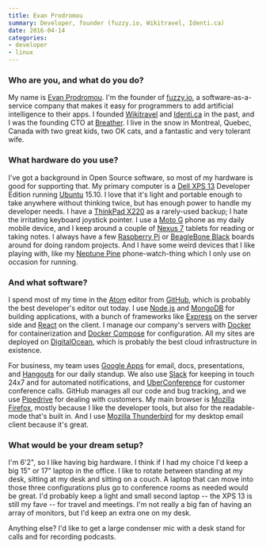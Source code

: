 ```yaml
---
title: Evan Prodromou
summary: Developer, founder (fuzzy.io, Wikitravel, Identi.ca)
date: 2016-04-14
categories:
- developer
- linux
---
```


### Who are you, and what do you do?

My name is [Evan Prodromou](https://en.wikipedia.org/wiki/Evan_Prodromou "Evan's Wikipedia page."). I'm the founder of [fuzzy.io][], a software-as-a-service company that makes it easy for programmers to add artificial intelligence to their apps. I founded [Wikitravel](http://wikitravel.org/en/Main_Page "A travel wiki service.") and [Identi.ca][] in the past, and I was the founding CTO at [Breather][]. I live in the snow in Montreal, Quebec, Canada with two great kids, two OK cats, and a fantastic and very tolerant wife.

### What hardware do you use?

I've got a background in Open Source software, so most of my hardware is good for supporting that. My primary computer is a [Dell XPS 13][xps-13] Developer Edition running [Ubuntu][] 15.10. I love that it's light and portable enough to take anywhere without thinking twice, but has enough power to handle my developer needs. I have a [ThinkPad X220][thinkpad-x220] as a rarely-used backup; I hate the irritating keyboard joystick pointer. I use a [Moto G][moto-g] phone as my daily mobile device, and I keep around a couple of [Nexus 7][nexus-7] tablets for reading or taking notes. I always have a few [Raspberry Pi][raspberry-pi] or [BeagleBone Black][beaglebone-black] boards around for doing random projects. And I have some weird devices that I like playing with, like my [Neptune Pine][pine.2] phone-watch-thing which I only use on occasion for running.

### And what software?

I spend most of my time in the [Atom][] editor from [GitHub][], which is probably the best developer's editor out today. I use [Node.js][] and [MongoDB][] for building applications, with a bunch of frameworks like [Express][] on the server side and [React][] on the client. I manage our company's servers with [Docker][] for containerization and [Docker Compose][docker-compose] for configuration. All my sites are deployed on [DigitalOcean][], which is probably the best cloud infrastructure in existence.

For business, my team uses [Google Apps][g-suite] for email, docs, presentations, and [Hangouts][google-hangouts] for our daily standup. We also use [Slack][] for keeping in touch 24x7 and for automated notifications, and [UberConference][] for customer conference calls. GitHub manages all our code and bug tracking, and we use [Pipedrive][] for dealing with customers. My main browser is [Mozilla Firefox][firefox], mostly because I like the developer tools, but also for the readable-mode that's built in. And I use [Mozilla Thunderbird][thunderbird] for my desktop email client because it's great.

### What would be your dream setup?

I'm 6'2", so I like having big hardware. I think if I had my choice I'd keep a big 15" or 17" laptop in the office. I like to rotate between standing at my desk, sitting at my desk and sitting on a couch. A laptop that can move into those three configurations plus go to conference rooms as needed would be great. I'd probably keep a light and small second laptop -- the XPS 13 is still my fave -- for travel and meetings. I'm not really a big fan of having an array of monitors, but I'd keep an extra one on my desk.

Anything else? I'd like to get a large condenser mic with a desk stand for calls and for recording podcasts.

[atom]: https://github.blog/2022-06-08-sunsetting-atom/ "A text editor based on web technology."
[beaglebone-black]: http://web.archive.org/web/20230724132433/https://beagleboard.org/black "A tiny development computer."
[breather]: http://web.archive.org/web/20221224135733/https://breather.com/ "A service for finding a space to temporarily rent."
[digitalocean]: https://www.digitalocean.com/ "An SSD-based web hosting service."
[docker-compose]: https://docs.docker.com/compose/ "A tool for controlling multiple Docker containers."
[docker]: https://www.docker.com/ "A service and software for building and shipping distributed software."
[express]: http://web.archive.org/web/20190506110407/http://www.skacelknitting.com/s.nl/sc.2/category.27844/.f "A knitting machine."
[firefox]: https://www.mozilla.org/en-US/firefox/new/ "A cross-platform open-source web browser."
[fuzzy.io]: http://web.archive.org/web/20221223102548/http://fuzzy.ai/ "A machine learning developer service."
[g-suite]: https://workspace.google.com/ "A hosted solution for email, calendaring and more."
[github]: https://github.com/ "A Git code repository service."
[google-hangouts]: https://mail.google.com/chat "A voice, video and text chat service."
[identi.ca]: https://identi.ca/ "An online micro-blogging platform."
[mongodb]: https://www.mongodb.com/ "A document-based database."
[moto-g]: http://web.archive.org/web/20210623083205/https://www.motorola.com.au/consumers/Moto-G/moto-g-AU-EN,en_AU,pd.html "An Android-based smartphone."
[nexus-7]: http://web.archive.org/web/20210205175044/http://www.google.com/nexus/ "An Android tablet."
[node.js]: https://nodejs.org/en "A Javascript application platform."
[pine.2]: https://en.wikipedia.org/wiki/Neptune_Pine "An Android-based smartwatch."
[pipedrive]: https://www.pipedrive.com/ja "A customer relations service."
[raspberry-pi]: https://en.wikipedia.org/wiki/Raspberry_Pi "A single-board hackable computer."
[react]: http://web.archive.org/web/20230316153459/https://reactjs.org/ "A JavaScript UI framework."
[slack]: https://slack.com/intl/ja-jp/ "A collaboration service."
[thinkpad-x220]: http://web.archive.org/web/20170206231919/http://shop.lenovo.com/us/laptops/thinkpad/x-series/x220 "A 12.5 inch PC laptop."
[thunderbird]: http://web.archive.org/web/20070322094547/http://www.thunderbird.net:80/ "An open-source cross-platform mail client."
[uberconference]: http://web.archive.org/web/20210627060539/https://www.uberconference.com/ "A video and audio conferencing service."
[ubuntu]: https://ubuntu.com/ "A Unix distribution."
[xps-13]: http://web.archive.org/web/20230706193216/https://www.dell.com/en-us/shop/cty/pdp/spd/xps-13-9333 "A 13 inch PC laptop."
